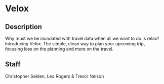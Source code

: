 # Velox

## Description

Why must we be inundated with travel data when all we want to do is relax? Introducing Velox. The simple, clean way to plan your upcoming trip, focusing less on the planning and more on the travel. 

## Staff

Christopher Selden, Leo Rogers & Trevor Nelson
